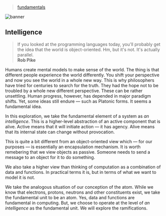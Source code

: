> [fundamentals](../)

![banner](/cdi/photos/banner.png)

## Intelligence

> If you looked at the programming languages today,
> you'll probably get the idea that the world is object-oriented.
> Hm, but it's not.  It's actually parallel.  
> **Rob Pike**

Humans create mental models to make sense of the world.
The thing is that different people experience the world differently.
You shift your perspective and now you see the world in a whole
new way.  This is why philosophers have tried for centuries to
search for the truth.  They had the hope not to be troubled by
a whole new different perspective.  These can be rather unsettling.
Human progress, however, has depended in major paradigm shifts.
Yet, some ideas still endure — such as Platonic forms.
It seems a fundamental idea.

In this exploration, we take the fundamental element of a system
as _an intelligence_.  This is a higher-level abstraction of an
active component that is alive.
Active means that it will initiate action — it has agency.
Alive means that its internal state can change without provocation.

This is quite a bit different from an object-oriented view which
— for our purposes — is essentially an encapsulation mechanism.
It is worth remebering that we view objects as passive.
Someone needs to send a message to an object for it to do something.

We also take a higher view than thinking of computation as
a combination of data and functions.
In practical terms it is, but in terms of what we want to model
it is not.

We take the analogous situation of our conception of the atom.
While we know that electrons, protons, neutrons and other
constituents exist, we take the fundamental unit to be an atom.
Yes, data and functions are fundamental in computing.
But, we choose to operate at the level of _an intelligence_
as the fundamental unit.
We will explore the ramifications.
